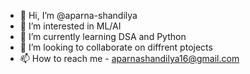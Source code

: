 - 👋 Hi, I’m @aparna-shandilya
- 👀 I’m interested in ML/AI
- 🌱 I’m currently learning DSA and Python
- 💞️ I’m looking to collaborate on diffrent ptojects
- 📫 How to reach me - aparnashandilya16@gmail.com

<!---
aparna-shandilya/aparna-shandilya is a ✨ special ✨ repository because its `README.md` (this file) appears on your GitHub profile.
You can click the Preview link to take a look at your changes.
--->

